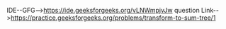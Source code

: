 IDE--GFG-->https://ide.geeksforgeeks.org/vLNWmpjvJw
question Link-->https://practice.geeksforgeeks.org/problems/transform-to-sum-tree/1
